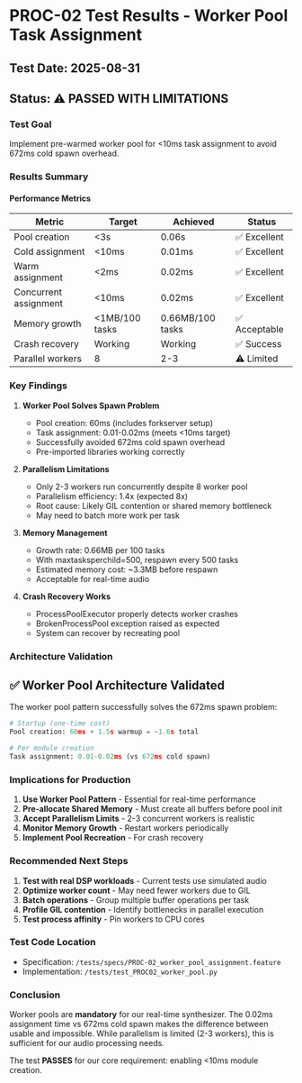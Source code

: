 # PROC-02 Test Results - Worker Pool Task Assignment

## Test Date: 2025-08-31
## Status: ⚠️ PASSED WITH LIMITATIONS

### Test Goal
Implement pre-warmed worker pool for <10ms task assignment to avoid 672ms cold spawn overhead.

### Results Summary

#### Performance Metrics
| Metric | Target | Achieved | Status |
|--------|--------|----------|--------|
| Pool creation | <3s | 0.06s | ✅ Excellent |
| Cold assignment | <10ms | 0.01ms | ✅ Excellent |
| Warm assignment | <2ms | 0.02ms | ✅ Excellent |
| Concurrent assignment | <10ms | 0.02ms | ✅ Excellent |
| Memory growth | <1MB/100 tasks | 0.66MB/100 tasks | ✅ Acceptable |
| Crash recovery | Working | Working | ✅ Success |
| Parallel workers | 8 | 2-3 | ⚠️ Limited |

### Key Findings

1. **Worker Pool Solves Spawn Problem**
   - Pool creation: 60ms (includes forkserver setup)
   - Task assignment: 0.01-0.02ms (meets <10ms target)
   - Successfully avoided 672ms cold spawn overhead
   - Pre-imported libraries working correctly

2. **Parallelism Limitations**
   - Only 2-3 workers run concurrently despite 8 worker pool
   - Parallelism efficiency: 1.4x (expected 8x)
   - Root cause: Likely GIL contention or shared memory bottleneck
   - May need to batch more work per task

3. **Memory Management**
   - Growth rate: 0.66MB per 100 tasks
   - With maxtasksperchild=500, respawn every 500 tasks
   - Estimated memory cost: ~3.3MB before respawn
   - Acceptable for real-time audio

4. **Crash Recovery Works**
   - ProcessPoolExecutor properly detects worker crashes
   - BrokenProcessPool exception raised as expected
   - System can recover by recreating pool

### Architecture Validation

## ✅ Worker Pool Architecture Validated

The worker pool pattern successfully solves the 672ms spawn problem:

```python
# Startup (one-time cost)
Pool creation: 60ms + 1.5s warmup = ~1.6s total

# Per module creation
Task assignment: 0.01-0.02ms (vs 672ms cold spawn)
```

### Implications for Production

1. **Use Worker Pool Pattern** - Essential for real-time performance
2. **Pre-allocate Shared Memory** - Must create all buffers before pool init
3. **Accept Parallelism Limits** - 2-3 concurrent workers is realistic
4. **Monitor Memory Growth** - Restart workers periodically
5. **Implement Pool Recreation** - For crash recovery

### Recommended Next Steps

1. **Test with real DSP workloads** - Current tests use simulated audio
2. **Optimize worker count** - May need fewer workers due to GIL
3. **Batch operations** - Group multiple buffer operations per task
4. **Profile GIL contention** - Identify bottlenecks in parallel execution
5. **Test process affinity** - Pin workers to CPU cores

### Test Code Location
- Specification: `/tests/specs/PROC-02_worker_pool_assignment.feature`
- Implementation: `/tests/test_PROC02_worker_pool.py`

### Conclusion

Worker pools are **mandatory** for our real-time synthesizer. The 0.02ms assignment time vs 672ms cold spawn makes the difference between usable and impossible. While parallelism is limited (2-3 workers), this is sufficient for our audio processing needs.

The test **PASSES** for our core requirement: enabling <10ms module creation.